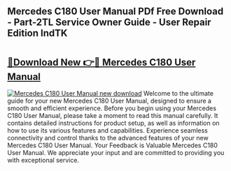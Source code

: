 ## Mercedes C180 User Manual PDf Free Download - Part-2TL Service Owner Guide - User Repair Edition IndTK

# <h2><a href="http://bc84556.oget.top/?id=Mercedes+C180+User+Manual">🔗Download New 👉🔴 Mercedes C180 User Manual</a></h2>

[![Mercedes C180 User Manual new download](https://i.imgur.com/5g1atiW.png)](http://bc84556.oget.top/?id=Mercedes+C180+User+Manual)
Welcome to the ultimate guide for your new Mercedes C180 User Manual, designed to ensure a smooth and efficient experience. Before you begin using your Mercedes C180 User Manual, please take a moment to read this manual carefully. It contains detailed instructions for product setup, as well as information on how to use its various features and capabilities. Experience seamless connectivity and control thanks to the advanced features of your new Mercedes C180 User Manual. Your Feedback is Valuable Mercedes C180 User Manual. We appreciate your input and are committed to providing you with exceptional service.

